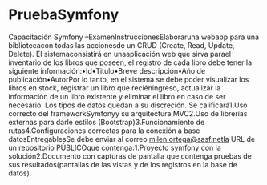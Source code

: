 # PruebaSymfony
Capacitación Symfony
 –ExamenInstruccionesElaboraruna webapp para una bibliotecacon todas las accionesde un CRUD (Create, Read, Update, Delete). El sistemaconsistirá en unaaplicación web que sirva parael inventario de los libros que poseen, el registro de cada libro debe tener la siguiente información:•Id•Titulo•Breve descripción•Año de publicación•AutorPor lo tanto, en el sistema se debe poder visualizar los libros en stock, registrar un libro que reciéningreso, actualizar la información de un libro existente y eliminar el libro en caso de ser necesario. Los tipos de datos quedan a su discreción. Se calificará1.Uso correcto del frameworkSymfonyy su arquitectura MVC2.Uso de librerías externas para darle estilos (Bootstrap)3.Funcionamiento de rutas4.Configuraciones correctas para la conexión a base datosEntregablesSe debe enviar al correo milen.ortega@sasf.netla URL de un repositorio PÚBLICOque contenga:1.Proyecto symfony con la solución2.Documento con capturas de pantalla que contenga pruebas de sus resultados(pantallas de las vistas y de los registros en la base de datos).